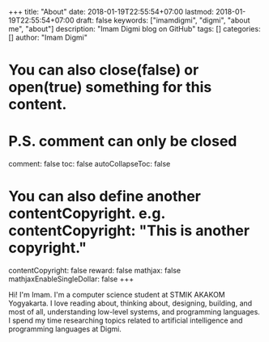 +++
title: "About"
date: 2018-01-19T22:55:54+07:00
lastmod: 2018-01-19T22:55:54+07:00
draft: false
keywords: ["imamdigmi", "digmi", "about me", "about"]
description: "Imam Digmi blog on GitHub"
tags: []
categories: []
author: "Imam Digmi"

# You can also close(false) or open(true) something for this content.
# P.S. comment can only be closed
comment: false
toc: false
autoCollapseToc: false
# You can also define another contentCopyright. e.g. contentCopyright: "This is another copyright."
contentCopyright: false
reward: false
mathjax: false
mathjaxEnableSingleDollar: false
+++

Hi! I'm Imam. I'm a computer science student at STMIK AKAKOM Yogyakarta. I love reading about, thinking about, designing, building, and most of all, understanding low-level systems, and programming languages. I spend my time researching topics related to artificial intelligence and programming languages at Digmi.
